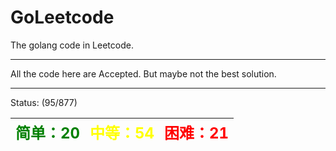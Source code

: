 # GoLeetcode
The golang code in Leetcode.

-----

All the code here are Accepted. But maybe not the best solution.

-----
Status: (95/877)

| <font color=green size=5>简单：20</font> | <font color=yellow size=5>中等：54</font> | <font color=red size=5>困难：21</font> |
| ----------------------------------------|------------------------------------------|---------------------------------------|
